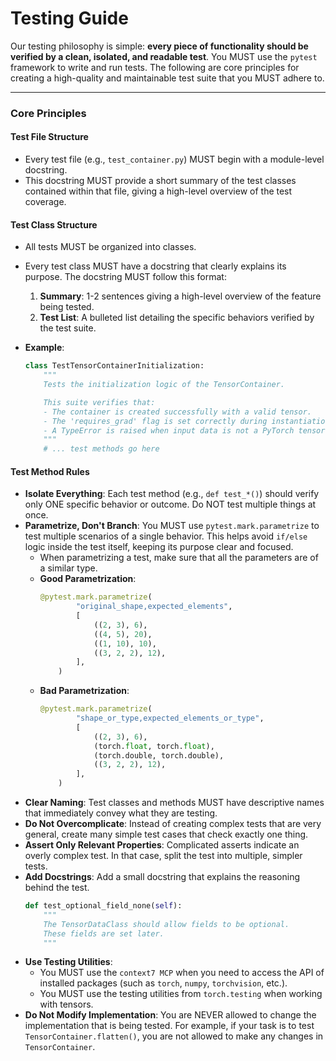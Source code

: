 # Testing Guide
Our testing philosophy is simple: **every piece of functionality should be verified by a clean, isolated, and readable test**. You MUST use the `pytest` framework to write and run tests. The following are core principles for creating a high-quality and maintainable test suite that you MUST adhere to.

-----

### Core Principles

#### Test File Structure

  - Every test file (e.g., `test_container.py`) MUST begin with a module-level docstring.
  - This docstring MUST provide a short summary of the test classes contained within that file, giving a high-level overview of the test coverage.

#### Test Class Structure

  - All tests MUST be organized into classes.

  - Every test class MUST have a docstring that clearly explains its purpose. The docstring MUST follow this format:

    1.  **Summary**: 1-2 sentences giving a high-level overview of the feature being tested.
    2.  **Test List**: A bulleted list detailing the specific behaviors verified by the test suite.

  - **Example**:

    ```python
    class TestTensorContainerInitialization:
        """
        Tests the initialization logic of the TensorContainer.

        This suite verifies that:
        - The container is created successfully with a valid tensor.
        - The 'requires_grad' flag is set correctly during instantiation.
        - A TypeError is raised when input data is not a PyTorch tensor.
        """
        # ... test methods go here
    ```

#### Test Method Rules

  - **Isolate Everything**: Each test method (e.g., `def test_*()`) should verify only ONE specific behavior or outcome. Do NOT test multiple things at once.
  - **Parametrize, Don't Branch**: You MUST use `pytest.mark.parametrize` to test multiple scenarios of a single behavior. This helps avoid `if/else` logic inside the test itself, keeping its purpose clear and focused.
      - When parametrizing a test, make sure that all the parameters are of a similar type.
      - **Good Parametrization**:
        ```python
        @pytest.mark.parametrize(
                "original_shape,expected_elements",
                [
                    ((2, 3), 6),
                    ((4, 5), 20),
                    ((1, 10), 10),
                    ((3, 2, 2), 12),
                ],
            )
        ```
      - **Bad Parametrization**:
        ```python
        @pytest.mark.parametrize(
                "shape_or_type,expected_elements_or_type",
                [
                    ((2, 3), 6),
                    (torch.float, torch.float),
                    (torch.double, torch.double),
                    ((3, 2, 2), 12),
                ],
            )
        ```
  - **Clear Naming**: Test classes and methods MUST have descriptive names that immediately convey what they are testing.
  - **Do Not Overcomplicate**: Instead of creating complex tests that are very general, create many simple test cases that check exactly one thing.
  - **Assert Only Relevant Properties**: Complicated asserts indicate an overly complex test. In that case, split the test into multiple, simpler tests.
  - **Add Docstrings**: Add a small docstring that explains the reasoning behind the test.
    ```python
    def test_optional_field_none(self):
        """
        The TensorDataClass should allow fields to be optional.
        These fields are set later.
        """
    ```
  - **Use Testing Utilities**:
      - You MUST use the `context7 MCP` when you need to access the API of installed packages (such as `torch`, `numpy`, `torchvision`, etc.).
      - You MUST use the testing utilities from `torch.testing` when working with tensors.
  - **Do Not Modify Implementation**: You are NEVER allowed to change the implementation that is being tested. For example, if your task is to test `TensorContainer.flatten()`, you are not allowed to make any changes in `TensorContainer`.